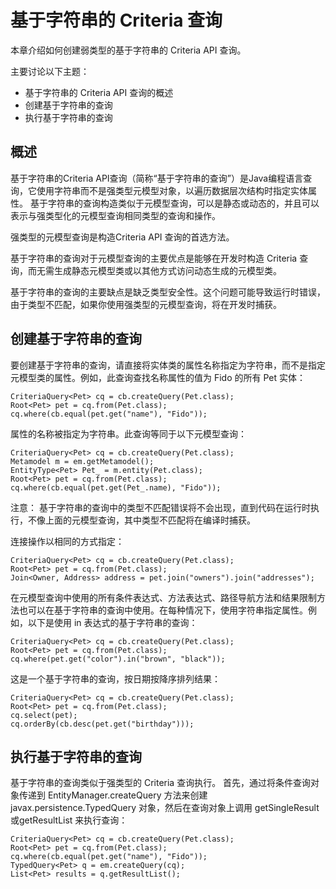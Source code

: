 # 基于字符串的 Criteria 查询

本章介绍如何创建弱类型的基于字符串的 Criteria API 查询。

主要讨论以下主题：

* 基于字符串的 Criteria API 查询的概述
* 创建基于字符串的查询
* 执行基于字符串的查询


## 概述

基于字符串的Criteria API查询（简称“基于字符串的查询”）是Java编程语言查询，它使用字符串而不是强类型元模型对象，以遍历数据层次结构时指定实体属性。 基于字符串的查询构造类似于元模型查询，可以是静态或动态的，并且可以表示与强类型化的元模型查询相同类型的查询和操作。

强类型的元模型查询是构造Criteria API 查询的首选方法。

基于字符串的查询对于元模型查询的主要优点是能够在开发时构造 Criteria 查询，而无需生成静态元模型类或以其他方式访问动态生成的元模型类。

基于字符串的查询的主要缺点是缺乏类型安全性。这个问题可能导致运行时错误，由于类型不匹配，如果你使用强类型的元模型查询，将在开发时捕获。


## 创建基于字符串的查询


要创建基于字符串的查询，请直接将实体类的属性名称指定为字符串，而不是指定元模型类的属性。例如，此查询查找名称属性的值为 Fido 的所有 Pet 实体：

```
CriteriaQuery<Pet> cq = cb.createQuery(Pet.class);
Root<Pet> pet = cq.from(Pet.class);
cq.where(cb.equal(pet.get("name"), "Fido"));
```

属性的名称被指定为字符串。此查询等同于以下元模型查询：


```
CriteriaQuery<Pet> cq = cb.createQuery(Pet.class);
Metamodel m = em.getMetamodel();
EntityType<Pet> Pet_ = m.entity(Pet.class);
Root<Pet> pet = cq.from(Pet.class);
cq.where(cb.equal(pet.get(Pet_.name), "Fido"));
```


注意：
基于字符串的查询中的类型不匹配错误将不会出现，直到代码在运行时执行，不像上面的元模型查询，其中类型不匹配将在编译时捕获。

连接操作以相同的方式指定：


```
CriteriaQuery<Pet> cq = cb.createQuery(Pet.class);
Root<Pet> pet = cq.from(Pet.class);
Join<Owner, Address> address = pet.join("owners").join("addresses");
```

在元模型查询中使用的所有条件表达式、方法表达式、路径导航方法和结果限制方法也可以在基于字符串的查询中使用。在每种情况下，使用字符串指定属性。例如，以下是使用 in 表达式的基于字符串的查询：


```
CriteriaQuery<Pet> cq = cb.createQuery(Pet.class);
Root<Pet> pet = cq.from(Pet.class);
cq.where(pet.get("color").in("brown", "black"));
```

这是一个基于字符串的查询，按日期按降序排列结果：


```
CriteriaQuery<Pet> cq = cb.createQuery(Pet.class);
Root<Pet> pet = cq.from(Pet.class);
cq.select(pet);
cq.orderBy(cb.desc(pet.get("birthday")));
```

## 执行基于字符串的查询



基于字符串的查询类似于强类型的 Criteria 查询执行。 首先，通过将条件查询对象传递到 EntityManager.createQuery 方法来创建 javax.persistence.TypedQuery 对象，然后在查询对象上调用 getSingleResult或getResultList 来执行查询：

```
CriteriaQuery<Pet> cq = cb.createQuery(Pet.class);
Root<Pet> pet = cq.from(Pet.class);
cq.where(cb.equal(pet.get("name"), "Fido"));
TypedQuery<Pet> q = em.createQuery(cq);
List<Pet> results = q.getResultList();
```
